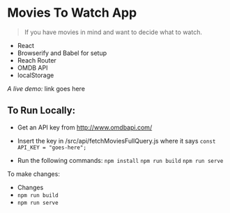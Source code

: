 
Movies To Watch App
=========

> If you have movies in mind and want to decide what to watch. 

* React
* Browserify and Babel for setup 
* Reach Router
* OMDB API 
* localStorage


*A live demo:*
link goes here

## To Run Locally:
* Get an API key from http://www.omdbapi.com/

* Insert the key in /src/api/fetchMoviesFullQuery.js
where it says `const API_KEY = "goes-here";`

* Run the following commands:
`npm install` 
`npm run build`
`npm run serve`

To make changes:
* Changes
* `npm run build`
* `npm run serve`

